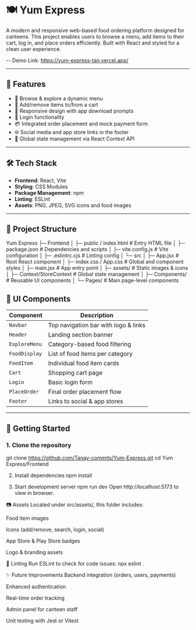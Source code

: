 # 🍽️ Yum Express

A modern and responsive web-based food ordering platform designed for canteens. This project enables users to browse a menu, add items to their cart, log in, and place orders efficiently. Built with React and styled for a clean user experience.

-- Demo Link: https://yum-express-tan.vercel.app/

---

## 🚀 Features

- 🧾 Browse & explore a dynamic menu
- 🛒 Add/remove items to/from a cart
- 📲 Responsive design with app download prompts
- 🔐 Login functionality
- 💳 Integrated order placement and mock payment form
- 🌐 Social media and app store links in the footer
- 🧠 Global state management via React Context API

---

## 🛠️ Tech Stack

- **Frontend**: React, Vite
- **Styling**: CSS Modules
- **Package Management**: npm
- **Linting**: ESLint
- **Assets**: PNG, JPEG, SVG icons and food images

---

## 📁 Project Structure

Yum Express
├─ Frontend
│ ├─ public / index.html # Entry HTML file
│ ├─ package.json # Dependencies and scripts
│ ├─ vite.config.js # Vite configuration
│ ├─ .eslintrc.cjs # Linting config
│ └─ src
│ ├─ App.jsx # Root React component
│ ├─ index.css / App.css # Global and component styles
│ ├─ main.jsx # App entry point
│ ├─ assets/ # Static images & icons
│ ├─ Context/StoreContext # Global state management
│ ├─ Components/ # Reusable UI components
│ └─ Pages/ # Main page-level components


## 📸 UI Components

| Component      | Description                          |
|----------------|--------------------------------------|
| `Navbar`       | Top navigation bar with logo & links |
| `Header`       | Landing section banner               |
| `ExploreMenu`  | Category-based food filtering        |
| `FoodDisplay`  | List of food items per category      |
| `FoodItem`     | Individual food item cards           |
| `Cart`         | Shopping cart page                   |
| `Login`        | Basic login form                     |
| `PlaceOrder`   | Final order placement flow           |
| `Footer`       | Links to social & app stores         |

---

## 🔧 Getting Started

### 1. Clone the repository

git clone https://github.com/Tanay-commits/Yum-Express.git
cd Yum Express/Frontend

2. Install dependencies
npm install

3. Start development server
npm run dev
Open http://localhost:5173 to view in browser.

📷 Assets
Located under src/assets/, this folder includes:

Food item images

Icons (add/remove, search, login, social)

App Store & Play Store badges

Logo & branding assets

🧪 Linting
Run ESLint to check for code issues:
npx eslint .

✨ Future Improvements
Backend integration (orders, users, payments)

Enhanced authentication

Real-time order tracking

Admin panel for canteen staff

Unit testing with Jest or Vitest


